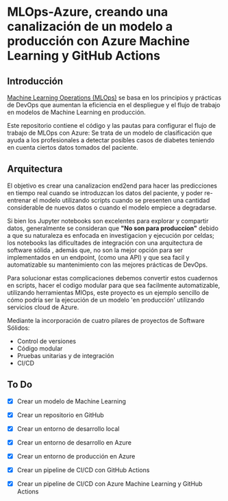 # MLOps-Azure, creando una canalización de un modelo a producción con Azure Machine Learning y GitHub Actions

## Introducción

[Machine Learning Operations (MLOps)](https://learn.microsoft.com/en-us/azure/machine-learning/concept-model-management-and-deployment?view=azureml-api-2) se basa en los principios y prácticas de DevOps que aumentan la eficiencia en el despliegue y el flujo de trabajo en modelos de Machine Learning en producción.

Este repositorio contiene el código y las pautas para configurar el flujo de trabajo de MLOps con Azure:
Se trata de un modelo de clasificación que ayuda a los profesionales a detectar posibles casos de diabetes teniendo en cuenta ciertos datos tomados del paciente.

## Arquitectura

El objetivo es crear una canalizacion end2end para hacer las predicciones en tiempo real cuando se introduzcan los datos del paciente, y poder re-entrenar el modelo utilizando scripts cuando se presenten una cantidad considerable de nuevos datos o cuando el modelo empiece a degradarse.

Si bien los Jupyter notebooks son excelentes para explorar y compartir datos, generalmente se consideran que **"No son para produccion"** debido a que su naturaleza es enfocada en investigacion y ejecución por celdas; los notebooks las dificultades de integración con una arquitectura de software sólida , además que, no son la mejor opción para ser implementados en un endpoint, (como una API) y que sea facil y automatizable su mantenimiento con las mejores prácticas de DevOps. 


Para solucionar estas complicaciones debemos convertir estos cuadernos en scripts, hacer el codigo modular para que sea facilmente automatizable, utilizando herramientas MlOps, este proyecto es un ejemplo sencillo de cómo podría ser la ejecución de un modelo 'en producción' utilizando servicios cloud de Azure. 

Mediante la incorporación de cuatro pilares de proyectos de Software Sólidos:

- Control de versiones
- Código modular
- Pruebas unitarias y de integración
- CI/CD

## To Do

- [x] Crear un modelo de Machine Learning
- [x] Crear un repositorio en GitHub
- [x] Crear un entorno de desarrollo local
- [x] Crear un entorno de desarrollo en Azure
- [x] Crear un entorno de producción en Azure
- [x] Crear un pipeline de CI/CD con GitHub Actions
- [x] Crear un pipeline de CI/CD con Azure Machine Learning y GitHub Actions



